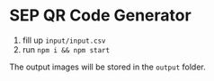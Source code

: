 # SEP QR Code Generator

1. fill up ``input/input.csv``
1. run ``npm i && npm start``

The output images will be stored in the ``output`` folder.
